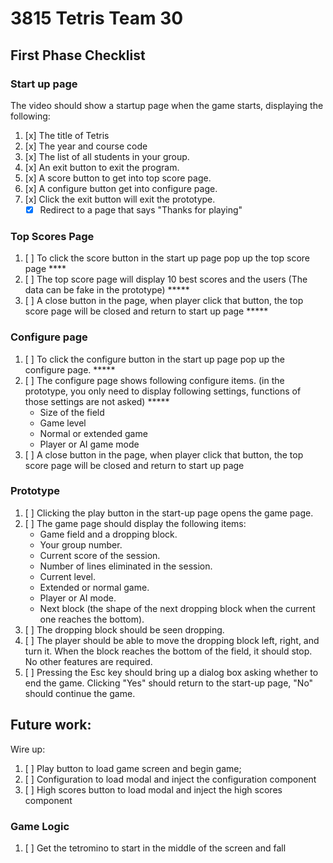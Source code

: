 # 3815 Tetris Team 30

## First Phase Checklist

### Start up page

The video should show a startup page when the game starts, displaying the following:

1. [x] The title of Tetris
2. [x] The year and course code
3. [x] The list of all students in your group.
4. [x] An exit button to exit the program.
5. [x] A score button to get into top score page.
6. [x] A configure button get into configure page.
7. [x] Click the exit button will exit the prototype.
    - [x] Redirect to a page that says "Thanks for playing"

### Top Scores Page

1. [ ] To click the score button in the start up page pop up the top score page ****
2. [ ] The top score page will display 10 best scores and the users (The data can be fake in the
   prototype) *****
3. [ ] A close button in the page, when player click that button, the top score page will be closed
   and return to start up page *****

### Configure page

1. [ ] To click the configure button in the start up page pop up the configure page.  *****
2. [ ] The configure page shows following configure items. (in the prototype, you only need to
   display following settings, functions of those settings are not asked) *****
    - Size of the field
    - Game level
    - Normal or extended game
    - Player or AI game mode
3. [ ] A close button in the page, when player click that button, the top score page will be
   closed and return to start up page

### Prototype

1. [ ] Clicking the play button in the start-up page opens the game page.
2. [ ] The game page should display the following items:
    - Game field and a dropping block.
    - Your group number.
    - Current score of the session.
    - Number of lines eliminated in the session.
    - Current level.
    - Extended or normal game.
    - Player or AI mode.
    - Next block (the shape of the next dropping block when the current one reaches the bottom).
3. [ ] The dropping block should be seen dropping.
4. [ ] The player should be able to move the dropping block left, right, and turn it. When the
   block reaches the bottom of the field, it should stop. No other features are required.
5. [ ] Pressing the Esc key should bring up a dialog box asking whether to end the game. Clicking
   "Yes" should return to the start-up page, "No" should continue the game.


## Future work:

Wire up:

1. [ ] Play button to load game screen and begin game;
2. [ ] Configuration to load modal and inject the configuration component
3. [ ] High scores button to load modal and inject the high scores component


### Game Logic
1. [ ] Get the tetromino to start in the middle of the screen and fall
